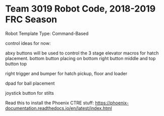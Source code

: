 # Team 3019 Robot Code, 2018-2019 FRC Season

Robot Template Type: Command-Based

control ideas for now:

abxy buttons will be used to control the 3 stage elevator macros for hatch placement. bottom button placing on bottom right button middle and top button top

right trigger and bumper for hatch pickup, floor and loader

dpad for ball placement

joystick button for stilts

Read this to install the Phoenix CTRE stuff:
https://phoenix-documentation.readthedocs.io/en/latest/index.html
